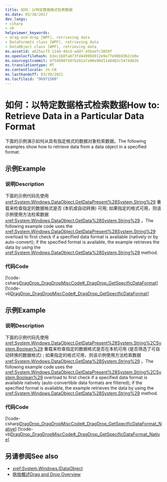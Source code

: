 ```yaml
---
title: 如何：以特定数据格式检索数据
ms.date: 03/30/2017
dev_langs:
- csharp
- vb
helpviewer_keywords:
- drag-and-drop [WPF], retrieving data
- DataFormats class [WPF], retrieving data
- DataObject class [WPF], retrieving data
ms.assetid: a625acf3-1144-44cd-add7-456aefc3859f
ms.openlocfilehash: b3ec1b8fa873fd449956912e9e77e98b0362cb0e
ms.sourcegitcommit: bf5dd80f4d7b202afa90e90d1148402c5474d826
ms.translationtype: MT
ms.contentlocale: zh-CN
ms.lasthandoff: 03/30/2021
ms.locfileid: "96971500"
---
```

# <a name="how-to-retrieve-data-in-a-particular-data-format"></a><span data-ttu-id="95a7a-102">如何：以特定数据格式检索数据</span><span class="sxs-lookup"><span data-stu-id="95a7a-102">How to: Retrieve Data in a Particular Data Format</span></span>
<span data-ttu-id="95a7a-103">下面的示例演示如何从具有指定格式的数据对象检索数据。</span><span class="sxs-lookup"><span data-stu-id="95a7a-103">The following examples show how to retrieve data from a data object in a specified format.</span></span>  
  
## <a name="example"></a><span data-ttu-id="95a7a-104">示例</span><span class="sxs-lookup"><span data-stu-id="95a7a-104">Example</span></span>  
  
### <a name="description"></a><span data-ttu-id="95a7a-105">说明</span><span class="sxs-lookup"><span data-stu-id="95a7a-105">Description</span></span>  
 <span data-ttu-id="95a7a-106">下面的示例代码先使用 <xref:System.Windows.DataObject.GetDataPresent%28System.String%29> 重载来检查指定的数据格式是否 (本机或自动转换) 可用; 如果指定的格式可用，则该示例使用方法检索数据 <xref:System.Windows.DataObject.GetData%28System.String%29> 。</span><span class="sxs-lookup"><span data-stu-id="95a7a-106">The following example code uses the <xref:System.Windows.DataObject.GetDataPresent%28System.String%29> overload to first check if a specified data format is available (natively or by auto-convert); if the specified format is available, the example retrieves the data by using the <xref:System.Windows.DataObject.GetData%28System.String%29> method.</span></span>  
  
### <a name="code"></a><span data-ttu-id="95a7a-107">代码</span><span class="sxs-lookup"><span data-stu-id="95a7a-107">Code</span></span>  
 [!code-csharp[DragDrop_DragDropMiscCode#_DragDrop_GetSpecificDataFormat](~/samples/snippets/csharp/VS_Snippets_Wpf/DragDrop_DragDropMiscCode/CSharp/Window1.xaml.cs#_dragdrop_getspecificdataformat)]
 [!code-vb[DragDrop_DragDropMiscCode#_DragDrop_GetSpecificDataFormat](~/samples/snippets/visualbasic/VS_Snippets_Wpf/DragDrop_DragDropMiscCode/visualbasic/window1.xaml.vb#_dragdrop_getspecificdataformat)]  
  
## <a name="example"></a><span data-ttu-id="95a7a-108">示例</span><span class="sxs-lookup"><span data-stu-id="95a7a-108">Example</span></span>  
  
### <a name="description"></a><span data-ttu-id="95a7a-109">说明</span><span class="sxs-lookup"><span data-stu-id="95a7a-109">Description</span></span>  
 <span data-ttu-id="95a7a-110">下面的示例代码先使用 <xref:System.Windows.DataObject.GetDataPresent%28System.String%2CSystem.Boolean%29> 重载来检查指定的数据格式是否在本机可用 (是否筛选了可自动转换的数据格式) ; 如果指定的格式可用，则该示例使用方法检索数据 <xref:System.Windows.DataObject.GetData%28System.String%29> 。</span><span class="sxs-lookup"><span data-stu-id="95a7a-110">The following example code uses the <xref:System.Windows.DataObject.GetDataPresent%28System.String%2CSystem.Boolean%29> overload to first check if a specified data format is available natively (auto-convertible data formats are filtered); if the specified format is available, the example retrieves the data by using the <xref:System.Windows.DataObject.GetData%28System.String%29> method.</span></span>  
  
### <a name="code"></a><span data-ttu-id="95a7a-111">代码</span><span class="sxs-lookup"><span data-stu-id="95a7a-111">Code</span></span>  
 [!code-csharp[DragDrop_DragDropMiscCode#_DragDrop_GetSpecificDataFormat_Native](~/samples/snippets/csharp/VS_Snippets_Wpf/DragDrop_DragDropMiscCode/CSharp/Window1.xaml.cs#_dragdrop_getspecificdataformat_native)]
 [!code-vb[DragDrop_DragDropMiscCode#_DragDrop_GetSpecificDataFormat_Native](~/samples/snippets/visualbasic/VS_Snippets_Wpf/DragDrop_DragDropMiscCode/visualbasic/window1.xaml.vb#_dragdrop_getspecificdataformat_native)]  
  
## <a name="see-also"></a><span data-ttu-id="95a7a-112">另请参阅</span><span class="sxs-lookup"><span data-stu-id="95a7a-112">See also</span></span>

- <xref:System.Windows.IDataObject>
- [<span data-ttu-id="95a7a-113">拖放概述</span><span class="sxs-lookup"><span data-stu-id="95a7a-113">Drag and Drop Overview</span></span>](drag-and-drop-overview.md)
